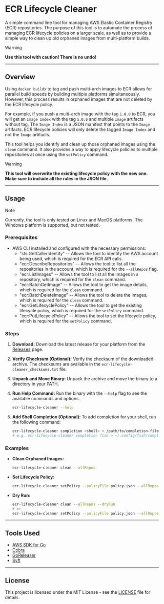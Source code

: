 # ECR Lifecycle Cleaner

A simple command line tool for managing AWS Elastic Container Registry (ECR) repositories.
The purpose of this tool is to automate the process of managing ECR lifecycle policies on a larger scale,
as well as to provide a simple way to clean up old orphaned images from multi-platform builds.

> [!WARNING]
> **Use this tool with caution! There is no undo!**

-----

## Overview

Using `docker buildx` to tag and push multi-arch images to ECR allows for parallel build speeds by building multiple platforms simultaneously. However, this process results in orphaned images that are not deleted by the ECR lifecycle policy.

For example, if you push a multi-arch image with the tag `1.0.0` to ECR, you will get an `Image Index` with the tag `1.0.0` and multiple `Image` artifacts without tag. The `Image Index` is a JSON manifest that points to the `Image` artifacts. ECR lifecycle policies will only delete the tagged `Image Index` and not the `Image` artifacts.

This tool helps you identify and clean up those orphaned images using the `clean` command. It also provides a way to apply lifecycle policies to multiple repositories at once using the `setPolicy` command.

> [!WARNING]
> **This tool will overwrite the existing lifecycle policy with the new one. Make sure to include all the rules in the JSON file.**

-----

## Usage

> [!NOTE]
> Currently, the tool is only tested on Linux and MacOS platforms.
> The Windows platform is supported, but not tested.

### Prerequisites

- AWS CLI installed and configured with the necessary permissions:
  - "sts:GetCallerIdentity" -- Allows the tool to identify the AWS account being used, which is required for the ECR API calls.
  - "ecr:DescribeRepositories" -- Allows the tool to list all the repositories in the account, which is required for the `--allRepos` flag.
  - "ecr:ListImages" -- Allows the tool to list all the images in a repository, which is required for the `clean` command.
  - "ecr:BatchGetImage" -- Allows the tool to get the image details, which is required for the `clean` command.
  - "ecr:BatchDeleteImage" -- Allows the tool to delete the images, which is required for the `clean` command.
  - "ecr:GetLifecyclePolicy" -- Allows the tool to get the existing lifecycle policy, which is required for the `setPolicy` command.
  - "ecr:PutLifecyclePolicy" -- Allows the tool to set the lifecycle policy, which is required for the `setPolicy` command.

### Steps

1. **Download:** Download the latest release for your platform from the [Releases](https://github.com/gjorgji-ts/ecr-lifecycle-cleaner/releases) page.
2. **Verify Checksum (Optional):** Verify the checksum of the downloaded archive. The checksums are available in the `ecr-lifecycle-cleaner_checksums.txt` file.
3. **Unpack and Move Binary:** Unpack the archive and move the binary to a directory in your PATH.
4. **Run Help Command:** Run the binary with the `--help` flag to see the available commands and options.

    ```bash
    ecr-lifecycle-cleaner --help
    ```

5. **Add Shell Completion (Optional):** To add completion for your shell, run the following command:

    ```bash
    ecr-lifecycle-cleaner completion <shell> > /path/to/completion-file
    # e.g. ecr-lifecycle-cleaner completion fish > ~/.config/fish/completions/ecr-lifecycle-cleaner.fish
    ```

### Examples

- **Clean Orphaned Images:**

    ```bash
    ecr-lifecycle-cleaner clean --allRepos
    ```

- **Set Lifecycle Policy:**

    ```bash
    ecr-lifecycle-cleaner setPolicy --policyFile policy.json --allRepos
    ```

- **Dry Run:**

    ```bash
    ecr-lifecycle-cleaner clean --allRepos --dryRun
    # or
    ecr-lifecycle-cleaner setPolicy --policyFile policy.json --allRepos --dryRun
    ```

-----

## Tools Used
- [AWS SDK for Go](https://github.com/aws/aws-sdk-go-v2)
- [Cobra](https://github.com/spf13/cobra)
- [GoReleaser](https://goreleaser.com)
- [Syft](https://github.com/anchore/syft)

-----

## License

This project is licensed under the MIT License - see the [LICENSE](LICENSE) file for details.
